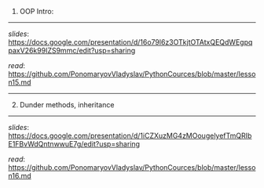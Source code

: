 1. OOP Intro:
-----------------------
_slides_: https://docs.google.com/presentation/d/16o79l6z3OTkjtOTAtxQEQdWEgpqpaxV26k99IZS9mmc/edit?usp=sharing

_read_: https://github.com/PonomaryovVladyslav/PythonCources/blob/master/lesson15.md


----------------------------------------
2. Dunder methods, inheritance
-------------------------------
_slides_: https://docs.google.com/presentation/d/1iCZXuzMG4zMOougelyefTmQRIbE1FBvWdQntnwwuE7g/edit?usp=sharing

_read_: https://github.com/PonomaryovVladyslav/PythonCources/blob/master/lesson16.md
